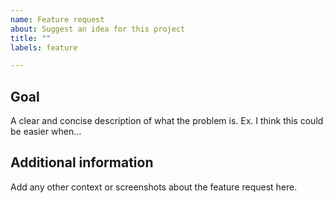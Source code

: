 ```yaml
---
name: Feature request
about: Suggest an idea for this project
title: ""
labels: feature

---
```


## Goal

A clear and concise description of what the problem is. Ex. I think this could be easier when...

## Additional information

Add any other context or screenshots about the feature request here.
